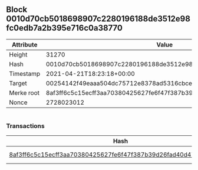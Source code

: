 ## Block 0010d70cb5018698907c2280196188de3512e98fc0edb7a2b395e716c0a38770

Attribute | Value
--- | ---
Height | 31270
Hash | 0010d70cb5018698907c2280196188de3512e98fc0edb7a2b395e716c0a38770
Timestamp | 2021-04-21T18:23:18+00:00
Target | 00254142f49eaaa504dc75712e8378ad5316cbcead634704b3734b6271167cc4
Merke root | 8af3ff6c5c15ecff3aa70380425627fe6f47f387b39d26fad40d4788d0465a8a
Nonce | 2728023012

```

```

### Transactions

Hash | Amount
--- | ---
[8af3ff6c5c15ecff3aa70380425627fe6f47f387b39d26fad40d4788d0465a8a](8af3ff6c5c15ecff3aa70380425627fe6f47f387b39d26fad40d4788d0465a8a.md) | 10.00000000 SKEPTI 
